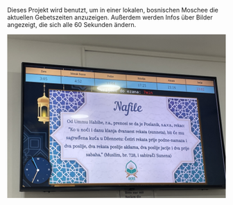 Dieses Projekt wird benutzt, um in einer lokalen, bosnischen Moschee die aktuellen
Gebetszeiten anzuzeigen. Außerdem werden Infos über Bilder angezeigt, die sich
alle 60 Sekunden ändern.

![alt text](how_it_looks_like.JPG)